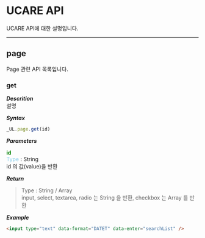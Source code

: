 # UCARE API
UCARE API에 대한 설명입니다.  

---

## page

Page 관련 API 목록입니다.

### get

***Descrition***  
설명

***Syntax***  
```js
_UL.page.get(id)
```

***Parameters***  
<div class="highlight highlight-source-js">
<span style="color:green; font-weight:bold;">id</span> <br /> 
<span style="color:skyblue;">Type</span> : String   <br />  
id 의 값(value)을 반환
</div>


***Return***
> Type : String / Array  
> input, select, textarea, radio 는 String 을 반환, checkbox 는 Array 를 반환

***Example***

```html
<input type="text" data-format="DATET" data-enter="searchList" />
```
<br />
